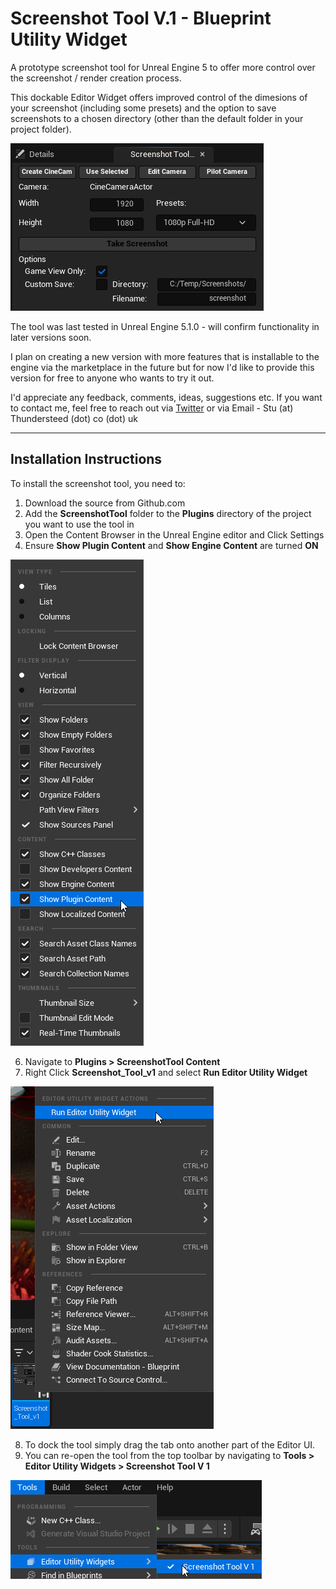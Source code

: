 # Screenshot Tool V.1 - Blueprint Utility Widget
A prototype screenshot tool for Unreal Engine 5 to offer more control over the screenshot / render creation process.

This dockable Editor Widget offers improved control of the dimesions of your screenshot (including some presets) and the option to save screenshots to a chosen directory (other than the default folder in your project folder).

![screenshot](assets/ScreenshotToolScreenshot2.jpg)

The tool was last tested in Unreal Engine 5.1.0 - will confirm functionality in later versions soon.

I plan on creating a new version with more features that is installable to the engine via the marketplace in the future but for now I'd like to provide this version for free to anyone who wants to try it out.

I'd appreciate any feedback, comments, ideas, suggestions etc. If you want to contact me, feel free to reach out via [Twitter](www.twitter.com/stu3dart) or via Email - Stu (at) Thundersteed (dot) co (dot) uk

---
## Installation Instructions

To install the screenshot tool, you need to:
1. Download the source from Github.com 
2. Add the **ScreenshotTool** folder to the **Plugins** directory of the project you want to use the tool in
3. Open the Content Browser in the Unreal Engine editor and Click Settings
4. Ensure **Show Plugin Content** and **Show Engine Content** are turned **ON**
   
![show plugin content screenshot](assets/SettingsScreenshot.jpg)

6. Navigate to **Plugins > ScreenshotTool Content**
7. Right Click **Screenshot_Tool_v1** and select **Run Editor Utility Widget**

![run editor utility widget screenshot](assets/RunScreenshot.jpg)

8. To dock the tool simply drag the tab onto another part of the Editor UI.
9. You can re-open the tool from the top toolbar by navigating to **Tools > Editor Utility Widgets > Screenshot Tool V 1**

![toolbar screenshot](assets/ToolbarScreenshot.jpg)

